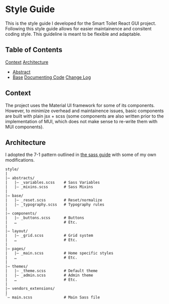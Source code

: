 # Style Guide
This is the style guide I developed for the Smart Toilet React GUI project. Following this style guide allows for easier maintainence and consitent coding style. This guideline is meant to be flexible and adaptable. 

## Table of Contents
[Context](#context)
[Architecture](#architecture)
- [Abstract](#abstract)
- [Base](#base)
[Documenting Code](#documenting-code)
[Change Log](#change-log)

## Context
The project uses the Material UI framework for some of its components. However, to minimize overhead and maintainence issues, basic components are built with plain jsx + scss (some components are also written prior to the implementation of MUI, which does not make sense to re-write them with MUI components).

## Architecture
I adopted the 7-1 pattern outlined in [the sass guide](https://sass-guidelin.es/#the-7-1-pattern) with some of my own modifications.
```
style/
|
|– abstracts/
|   |– _variables.scss    # Sass Variables
|   |– _mixins.scss       # Sass Mixins
|
|– base/
|   |– _reset.scss        # Reset/normalize
|   |– _typography.scss   # Typography rules
|
|– components/
|   |– _buttons.scss      # Buttons
|   …                     # Etc.
|
|– layout/
|   |– _grid.scss         # Grid system
|   …                     # Etc.
|
|– pages/
|   |– _main.scss         # Home specific styles
|   …                     # Etc.
|
|– themes/
|   |– _theme.scss        # Default theme
|   |– _admin.scss        # Admin theme
|   …                     # Etc.
|
|– vendors_extensions/
|
`– main.scss              # Main Sass file
```

